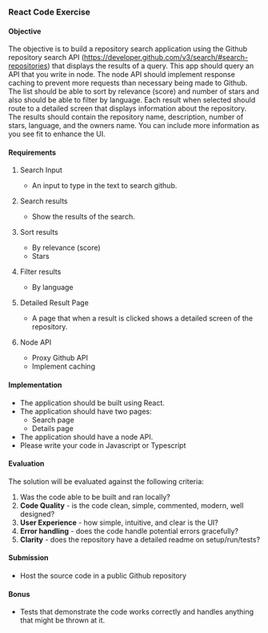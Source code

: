### React Code Exercise

#### Objective

The objective is to build a repository search application using the Github repository search API (https://developer.github.com/v3/search/#search-repositories) that displays the results of a query. This app should query an API that you write in node. The node API should implement response caching to prevent more requests than necessary being made to Github.
The list should be able to sort by relevance (score) and number of stars and also should be able to filter by language.
Each result when selected should route to a detailed screen that displays information about the repository. The results should contain the repository name, description, number of stars, language, and the owners name. You can include more information as you see fit to enhance the UI.

#### Requirements

1. Search Input

   - An input to type in the text to search github.

2. Search results

   - Show the results of the search.

3. Sort results

   - By relevance (score)
   - Stars

4. Filter results

   - By language

5. Detailed Result Page

   - A page that when a result is clicked shows a detailed screen of the repository.

6. Node API

   - Proxy Github API
   - Implement caching

#### Implementation

- The application should be built using React.
- The application should have two pages:
  - Search page
  - Details page
- The application should have a node API.
- Please write your code in Javascript or Typescript

#### Evaluation

The solution will be evaluated against the following criteria:

1. Was the code able to be built and ran locally?
2. **Code Quality** - is the code clean, simple, commented, modern, well designed?
3. **User Experience** - how simple, intuitive, and clear is the UI?
4. **Error handling** - does the code handle potential errors gracefully?
5. **Clarity** - does the repository have a detailed readme on setup/run/tests?

#### Submission

- Host the source code in a public Github repository

#### Bonus

- Tests that demonstrate the code works correctly and handles anything that might be thrown at it.
